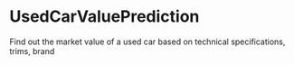 # UsedCarValuePrediction
Find out the market value of a used car based on technical specifications, trims, brand
